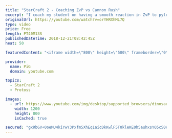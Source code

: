 ```yaml
---
title: "StarCraft 2 - Coaching ZvP vs Cannon Rush"
excerpt: "I coach my student on having a smooth reaction in ZvP to pylons blocking your natural and cannon rushes. -- Watch live at https://www.twitch.tv/x5_pig"
originalUrl: https://youtube.com/watch?v=orYHRXhML7Q
type: video
price: Free
length: PT40M13S
publishedDateTime: 2018-12-21T08:42:45Z
heat: 50

featuredContent: "<iframe width=\"800\" height=\"500\" frameborder=\"0\" src=\"https://www.youtube.com/embed/orYHRXhML7Q\" allow=\"accelerometer; autoplay; encrypted-media; gyroscope; picture-in-picture\" allowfullscreen></iframe>"

provider:
  name: PiG
  domain: youtube.com

topics:
  - StarCraft 2
  - Protoss

images:
  - url: https://www.youtube.com/img/desktop/supported_browsers/dinosaur.png
    width: 1200
    height: 800
    isCached: true

secured: "gxRbGV+0oeMU4kiYwY3Pxfm5XhEq1aicDkKwlF5T0kleKE0h5auhxsYO5c50HVtf/HHlzuhQANkDgoPyGFUEoAixQ/ykgNUvVMMih+Bd8Lgf2rJ9yObM6XyUyM+yXdF/skQ64S3qXA7hWCOvEo+dTMbR0j2osNtyUDPSG2RICuAlXeuBoRoP+H+6xrYqzIJuasPH4gTroXs361E1ueEfk8BOF3NUUzAW8MFhk3ZBImPItIlP06BpainWkc7HCmo/oFFbo/Oe1AEucNY34Si19woJty+8L9CxStcRwxRFolYIdQxb4I7LIPIwHkepi14nZSV7+NFhhougvi1iYmC3bjdEaVqMaFt4VDQ0SRatK7KY6Psr5MNh3590hnht0tUVhCnMLprdHUiEcCibcD1LdvW9hVSf6lm72cwIkTP8oto=;j/huU9qsQeXZcENIAh7WSw=="
---
```


